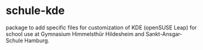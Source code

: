 # schule-kde
package to add specific files for customization of KDE (openSUSE Leap) for school use at Gymnasium Himmelsthür Hildesheim and Sankt-Ansgar-Schule Hamburg.
